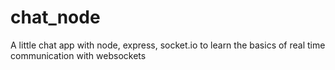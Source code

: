 # chat_node
A little chat app with node, express, socket.io to learn the basics of real time communication with websockets
